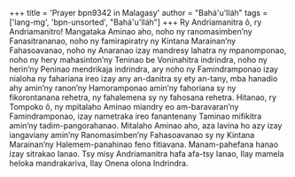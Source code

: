 +++
title = 'Prayer bpn9342 in Malagasy'
author = "Bahá'u'lláh"
tags = ['lang-mg', 'bpn-unsorted', "Bahá'u'lláh"]
+++
Ry Andriamanitra ô, ry Andriamanitro! Mangataka Aminao aho, noho ny ranomasimben’ny Fanasitrananao, noho ny famirapiratry ny Kintana Marainan’ny Fahasoavanao, noho ny Anaranao izay mandresy lahatra ny mpanomponao, noho ny hery mahasinton’ny Teninao be Voninahitra indrindra, noho ny herin’ny Peninao mendrikaja indrindra, ary noho ny Famindramponao izay nialoha ny fahariana ireo izay any an-danitra sy ety an-tany, mba hanadio ahy amin’ny ranon’ny Hamoramponao amin’ny fahoriana sy ny fikorontanana rehetra, ny fahalemena sy ny fahosana rehetra.
Hitanao, ry Tompoko ô, ny mpitalaho Aminao miandry  eo am-baravaran’ny Famindramponao, izay nametraka ireo fanantenany Taminao mifikitra amin’ny tadim-pangorahanao.  Mitalaho Aminao aho, aza lavina ho azy  izay iangaviany amin’ny Ranomasimben’ny Fahasoavanao sy ny Kintana Marainan’ny Halemem-panahinao feno fitiavana.
Manam-pahefana hanao izay sitrakao Ianao. Tsy misy Andriamanitra hafa afa-tsy Ianao, Ilay mamela heloka mandrakariva, Ilay Onena olona Indrindra.
